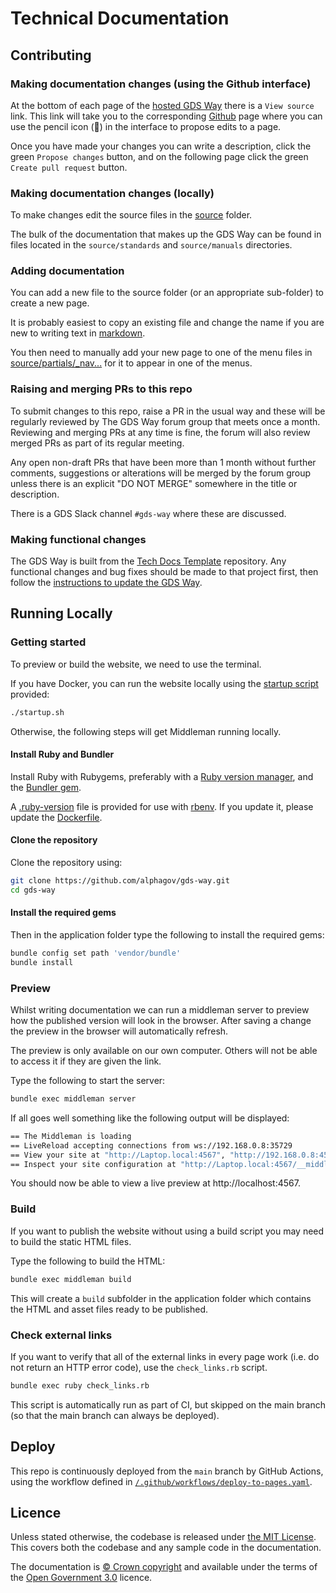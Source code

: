 # Technical Documentation

## Contributing

### Making documentation changes (using the Github interface)

At the bottom of each page of the [hosted GDS Way][gds-way] there is a `View source` link. This link will take you to the corresponding [Github][repo] page where you can use the pencil icon (:pencil:) in the interface to propose edits to a page.

Once you have made your changes you can write a description, click the green `Propose changes` button, and on the following page click the green `Create pull request` button.

### Making documentation changes (locally)

To make changes edit the source files in the [source](source) folder.

The bulk of the documentation that makes up the GDS Way can be found in files located in the `source/standards` and `source/manuals` directories.

### Adding documentation

You can add a new file to the source folder (or an appropriate sub-folder) to create a new page.

It is probably easiest to copy an existing file and change the name if you are new to writing text in [markdown][].

You then need to manually add your new page to one of the menu files in [source/partials/\_nav...](source/partials/_nav...) for it to appear in one of the menus.

### Raising and merging PRs to this repo

To submit changes to this repo, raise a PR in the usual way and these will be regularly reviewed by The GDS Way forum group that meets once a month. Reviewing and merging PRs at any time is fine, the forum will also review merged PRs as part of its regular meeting.

Any open non-draft PRs that have been more than 1 month without further comments, suggestions or alterations will be merged by the forum group unless there is an explicit "DO NOT MERGE" somewhere in the title or description.

There is a GDS Slack channel `#gds-way` where these are discussed.

### Making functional changes

The GDS Way is built from the [Tech Docs Template][tech-docs-template] repository. Any functional changes and bug fixes should be made to that project first, then follow the [instructions to update the GDS Way][updating-tech-docs].

## Running Locally

### Getting started

To preview or build the website, we need to use the terminal.

If you have Docker, you can run the website locally using the [startup script](./startup.sh) provided:

```zsh
./startup.sh
```

Otherwise, the following steps will get Middleman running locally.

#### Install Ruby and Bundler

Install Ruby with Rubygems, preferably with a [Ruby version manager][rvm], and the [Bundler gem][bundler].

A [.ruby-version](./.ruby-version) file is provided for use with [rbenv][]. If you update it, please update the [Dockerfile](./Dockerfile).

#### Clone the repository

Clone the repository using:

```zsh
git clone https://github.com/alphagov/gds-way.git
cd gds-way
```

#### Install the required gems

Then in the application folder type the following to install the required gems:

```zsh
bundle config set path 'vendor/bundle'
bundle install
```

### Preview

Whilst writing documentation we can run a middleman server to preview how the published version will look in the browser. After saving a change the preview in the browser will automatically refresh.

The preview is only available on our own computer. Others will not be able to access it if they are given the link.

Type the following to start the server:

```zsh
bundle exec middleman server
```

If all goes well something like the following output will be displayed:

```zsh
== The Middleman is loading
== LiveReload accepting connections from ws://192.168.0.8:35729
== View your site at "http://Laptop.local:4567", "http://192.168.0.8:4567"
== Inspect your site configuration at "http://Laptop.local:4567/__middleman", "http://192.168.0.8:4567/__middleman"
```

You should now be able to view a live preview at http://localhost:4567.

### Build

If you want to publish the website without using a build script you may need to build the static HTML files.

Type the following to build the HTML:

```zsh
bundle exec middleman build
```

This will create a `build` subfolder in the application folder which contains the HTML and asset files ready to be published.

### Check external links

If you want to verify that all of the external links in every page work (i.e. do not return an HTTP error code), use the `check_links.rb` script.

```zsh
bundle exec ruby check_links.rb
```

This script is automatically run as part of CI, but skipped on the main branch (so that the main branch can always be deployed).

## Deploy

This repo is continuously deployed from the `main` branch by GitHub Actions, using the workflow defined in [`/.github/workflows/deploy-to-pages.yaml`](/.github/workflows/deploy-to-pages.yaml).

## Licence

Unless stated otherwise, the codebase is released under [the MIT License][mit]. This covers both the codebase and any sample code in the documentation.

The documentation is [© Crown copyright][copyright] and available under the terms of the [Open Government 3.0][ogl] licence.

[gds-way]: https://gds-way.digital.cabinet-office.gov.uk/
[repo]: https://github.com/alphagov/gds-way
[markdown]: https://www.markdownguide.org/
[tech-docs-template]: https://github.com/alphagov/tech-docs-template
[updating-tech-docs]: https://github.com/alphagov/tdt-documentation/blob/main/source/maintain_project/use_latest_template/index.html.md.erb
[rvm]: https://www.ruby-lang.org/en/documentation/installation/#managers
[rbenv]: https://github.com/rbenv/rbenv
[bundler]: https://bundler.io/
[mit]: LICENCE
[copyright]: https://www.nationalarchives.gov.uk/information-management/re-using-public-sector-information/uk-government-licensing-framework/crown-copyright/
[ogl]: https://www.nationalarchives.gov.uk/doc/open-government-licence/version/3/
